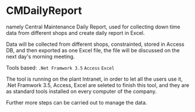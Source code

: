 # CMDailyReport

namely Central Maintenance Daily Report, used for collecting down time data from different shops and create daily report in Excel.

Data will be collected from different shops, constrainted, stored in Access DB, and then exported as one Excel file, the file will be discussed on the next day's morning meeting.

Tools based<i class = "icon-tag"></i>: `.Net Framwork 3.5`  `Access`  `Excel`

The tool is running on the plant Intranet, in order to let all the users use it, .Net Framwork 3.5, Access, Excel are seleted to finish this tool, and they are as standard tools installed on every computer of the company.

Further more steps can be carried out to manage the data.
